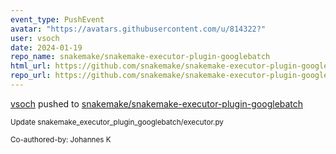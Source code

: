 ```yaml
---
event_type: PushEvent
avatar: "https://avatars.githubusercontent.com/u/814322?"
user: vsoch
date: 2024-01-19
repo_name: snakemake/snakemake-executor-plugin-googlebatch
html_url: https://github.com/snakemake/snakemake-executor-plugin-googlebatch/commit/e4c5a23c135b8e2f0ea82e81b6594322d2a4124d
repo_url: https://github.com/snakemake/snakemake-executor-plugin-googlebatch
---
```


<a href='https://github.com/vsoch' target='_blank'>vsoch</a> pushed to <a href='https://github.com/snakemake/snakemake-executor-plugin-googlebatch' target='_blank'>snakemake/snakemake-executor-plugin-googlebatch</a>

<small>Update snakemake_executor_plugin_googlebatch/executor.py

Co-authored-by: Johannes K